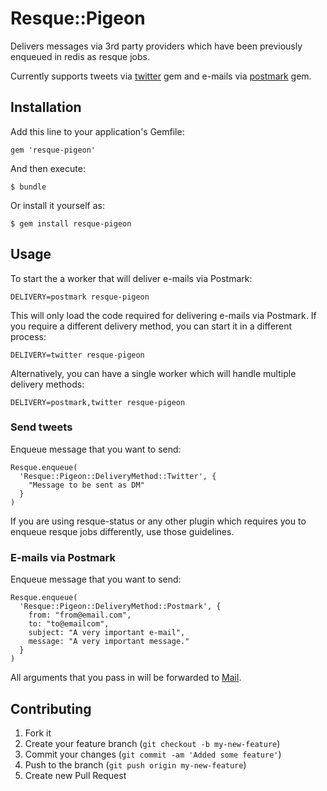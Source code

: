 # Resque::Pigeon

Delivers messages via 3rd party providers which have been previously enqueued in redis as resque jobs.

Currently supports tweets via [twitter](https://github.com/jnunemaker/twitter) gem and e-mails via [postmark](https://github.com/wildbit/postmark-gem) gem.

## Installation

Add this line to your application's Gemfile:

    gem 'resque-pigeon'

And then execute:

    $ bundle

Or install it yourself as:

    $ gem install resque-pigeon

## Usage

To start the a worker that will deliver e-mails via Postmark:

    DELIVERY=postmark resque-pigeon

This will only load the code required for delivering e-mails via Postmark. If
you require a different delivery method, you can start it in a different
process:

    DELIVERY=twitter resque-pigeon

Alternatively, you can have a single worker which will handle multiple delivery
methods:

    DELIVERY=postmark,twitter resque-pigeon

### Send tweets

Enqueue message that you want to send:

    Resque.enqueue(
      'Resque::Pigeon::DeliveryMethod::Twitter', {
        "Message to be sent as DM"
      }
    )

If you are using resque-status or any other plugin which requires you to
enqueue resque jobs differently, use those guidelines.

### E-mails via Postmark

Enqueue message that you want to send:

    Resque.enqueue(
      'Resque::Pigeon::DeliveryMethod::Postmark', {
        from: "from@email.com",
        to: "to@emailcom",
        subject: "A very important e-mail",
        message: "A very important message."
      }
    )

All arguments that you pass in will be forwarded to
[Mail](https://github.com/mikel/mail/tree/master/lib/mail/fields).

## Contributing

1. Fork it
2. Create your feature branch (`git checkout -b my-new-feature`)
3. Commit your changes (`git commit -am 'Added some feature'`)
4. Push to the branch (`git push origin my-new-feature`)
5. Create new Pull Request
